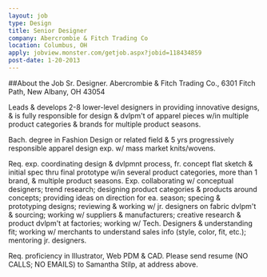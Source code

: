 ```yaml
---
layout: job
type: Design
title: Senior Designer
company: Abercrombie & Fitch Trading Co
location: Columbus, OH
apply: jobview.monster.com/getjob.aspx?jobid=118434859
post-date: 1-20-2013
--- 
```


##About the Job
Sr. Designer. Abercrombie & Fitch Trading Co., 6301 Fitch Path, New Albany, OH 43054

Leads & develops 2-8 lower-level designers in providing innovative designs, & is fully responsible for design & dvlpm't of apparel pieces w/in multiple product categories & brands for multiple product seasons. 

Bach. degree in Fashion Design or related field & 5 yrs progressively responsible apparel design exp. w/ mass market knits/wovens. 

Req. exp. coordinating design & dvlpmnt process, fr. concept flat sketch & initial spec thru final prototype w/in several product categories, more than 1 brand, & multiple product seasons. Exp. collaborating w/ conceptual designers; trend research; designing product categories & products around concepts; providing ideas on direction for ea. season; specing & prototyping designs; reviewing & working w/ jr. designers on fabric dvlpm't & sourcing; working w/ suppliers & manufacturers; creative research & product dvlpm't at factories; working w/ Tech. Designers & understanding fit; working w/ merchants to understand sales info (style, color, fit, etc.); mentoring jr. designers. 

Req. proficiency in Illustrator, Web PDM & CAD. Please send resume (NO CALLS; NO EMAILS) to Samantha Stilp, at address above. 